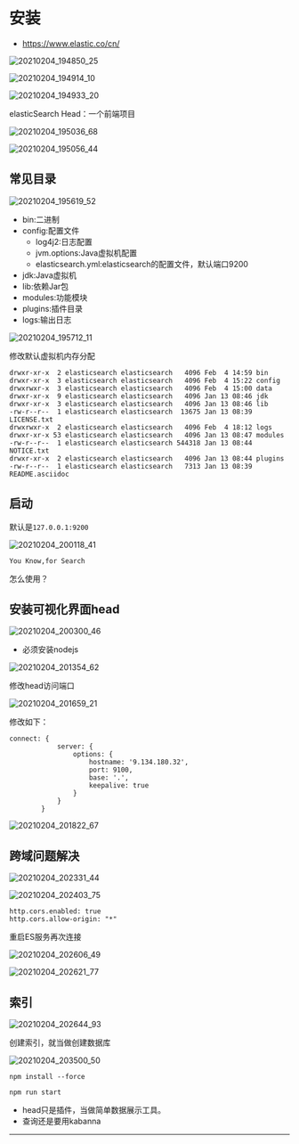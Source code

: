 # 安装

* <https://www.elastic.co/cn/>

![20210204_194850_25](image/20210204_194850_25.png)

![20210204_194914_10](image/20210204_194914_10.png)

![20210204_194933_20](image/20210204_194933_20.png)

elasticSearch Head：一个前端项目

![20210204_195036_68](image/20210204_195036_68.png)

![20210204_195056_44](image/20210204_195056_44.png)

## 常见目录

![20210204_195619_52](image/20210204_195619_52.png)

* bin:二进制
* config:配置文件
  - log4j2:日志配置
  - jvm.options:Java虚拟机配置
  - elasticsearch.yml:elasticsearch的配置文件，默认端口9200
* jdk:Java虚拟机
* lib:依赖Jar包
* modules:功能模块
* plugins:插件目录
* logs:输出日志

![20210204_195712_11](image/20210204_195712_11.png)

修改默认虚拟机内存分配

```
drwxr-xr-x  2 elasticsearch elasticsearch   4096 Feb  4 14:59 bin
drwxr-xr-x  3 elasticsearch elasticsearch   4096 Feb  4 15:22 config
drwxrwxr-x  3 elasticsearch elasticsearch   4096 Feb  4 15:00 data
drwxr-xr-x  9 elasticsearch elasticsearch   4096 Jan 13 08:46 jdk
drwxr-xr-x  3 elasticsearch elasticsearch   4096 Jan 13 08:46 lib
-rw-r--r--  1 elasticsearch elasticsearch  13675 Jan 13 08:39 LICENSE.txt
drwxrwxr-x  2 elasticsearch elasticsearch   4096 Feb  4 18:12 logs
drwxr-xr-x 53 elasticsearch elasticsearch   4096 Jan 13 08:47 modules
-rw-r--r--  1 elasticsearch elasticsearch 544318 Jan 13 08:44 NOTICE.txt
drwxr-xr-x  2 elasticsearch elasticsearch   4096 Jan 13 08:44 plugins
-rw-r--r--  1 elasticsearch elasticsearch   7313 Jan 13 08:39 README.asciidoc
```

## 启动

默认是```127.0.0.1:9200```

![20210204_200118_41](image/20210204_200118_41.png)

```You Know,for Search```


怎么使用？

## 安装可视化界面head

![20210204_200300_46](image/20210204_200300_46.png)

* 必须安装nodejs

![20210204_201354_62](image/20210204_201354_62.png)

修改head访问端口

![20210204_201659_21](image/20210204_201659_21.png)

修改如下：

```
connect: {
			server: {
				options: {
					hostname: '9.134.180.32',
					port: 9100,
					base: '.',
					keepalive: true
				}
			}
		}

```

![20210204_201822_67](image/20210204_201822_67.png)

## 跨域问题解决

![20210204_202331_44](image/20210204_202331_44.png)


![20210204_202403_75](image/20210204_202403_75.png)

```
http.cors.enabled: true
http.cors.allow-origin: "*"
```

重启ES服务再次连接

![20210204_202606_49](image/20210204_202606_49.png)

![20210204_202621_77](image/20210204_202621_77.png)

## 索引

![20210204_202644_93](image/20210204_202644_93.png)

创建索引，就当做创建数据库

![20210204_203500_50](image/20210204_203500_50.png)

```
npm install --force

npm run start
```

* head只是插件，当做简单数据展示工具。
* 查询还是要用kabanna






















---
